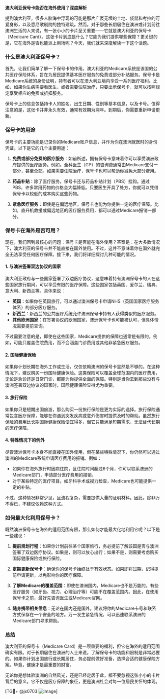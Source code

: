 **澳大利亚保号卡能否在海外使用？深度解析**

提到澳大利亚，很多人脑海中浮现的可能是那片广袤无垠的土地、袋鼠和考拉的可爱身影，以及悉尼歌剧院的独特建筑。然而，对于那些长期居住在澳洲或计划前往澳洲生活的人来说，有一张小小的卡片至关重要——它就是澳大利亚的保号卡（Medicare Card）。这张卡片到底是什么？它能为我们提供哪些保障？更关键的是，它在海外是否也能派上用场呢？今天，我们就来深度解读一下这个话题。

### 什么是澳大利亚保号卡？

首先，让我们简单了解一下保号卡的作用。澳大利亚的Medicare系统是该国的公共医疗保险体系，旨在为居民提供基本医疗服务的免费或部分补贴服务。保号卡是Medicare系统的身份证明，持有者可以在澳大利亚境内享受一系列医疗福利。比如，如果你生病需要看医生，或者需要住院治疗，只要出示保号卡，就可以按照规定享受相应的免费或折扣服务。

保号卡上的信息包括持卡人的姓名、出生日期、性别等基本信息，以及卡号。值得注意的是，这张卡并非永久有效，通常有效期为两年。到期后，你需要重新申请更新。

### 保号卡的用途

保号卡的主要功能是记录你的Medicare账户信息，并作为你在澳洲就医时的身份凭证。以下是它的几个主要用途：

1. **免费或部分免费的医疗服务**：如前所述，拥有保号卡意味着你可以享受澳洲政府提供的医疗服务。例如，全科医生（GP）的咨询费通常由Medicare支付一部分，甚至全部。如果需要住院治疗，保号卡也可以帮助你减免大部分费用。

2. **药品补贴**：除了医疗服务，保号卡还与药品补贴计划（PBS）挂钩。通过PBS，许多常用药物的价格会大幅降低。只要医生开具了处方，你就可以凭借保号卡以较低的成本购买这些药物。

3. **紧急医疗服务**：即使是在偏远地区，保号卡也能为你提供一定的医疗保障。比如，直升机救援或偏远地区的医疗服务费用，都可以通过Medicare报销一部分。

### 保号卡在海外是否可用？

现在，我们回到最核心的问题：保号卡是否能在海外使用？答案是：在大多数情况下，澳大利亚的保号卡并不能直接在国外使用。不过，这并不意味着你在国外就完全无法享受任何医疗保障。接下来，我们将详细探讨几种可能的情况。

#### 1. **与澳洲签署双边协议的国家**
澳大利亚政府与一些国家签署了双边医疗协议，这意味着持有澳洲保号卡的人在这些国家旅行期间，可以享受有限的医疗保障。这些国家包括英国、爱尔兰、瑞典、意大利、新西兰等。具体来说：

- **英国**：如果你在英国旅行，可以通过澳洲保号卡申请NHS（英国国家医疗服务体系）的部分医疗服务。
- **新西兰**：新西兰的公共医疗系统允许澳洲保号卡持有人获得类似的医疗服务。
- **其他欧洲国家**：在签署协议的欧洲国家，澳洲保号卡也可能被认可，但具体情况需要提前查询。

不过需要注意的是，即使在这些国家，Medicare提供的保障也通常是有限的。例如，可能只覆盖住院费用，而不会涵盖门诊费用或其他非紧急医疗服务。

#### 2. **国际健康保险**
如果你计划长期在海外工作或生活，仅仅依赖澳洲的保号卡显然是不够的。在这种情况下，建议购买一份国际健康保险。这类保险可以覆盖全球范围内的医疗费用，无论是急诊还是日常门诊，都能为你提供全面的保障。特别是当你去到那些没有与澳洲签署双边协议的国家时，国际健康保险显得尤为重要。

#### 3. **旅行保险**
如果你只是短期出国旅游，那么购买一份旅行保险是更为实际的选择。旅行保险通常包含医疗保障，能够在你遇到突发疾病或意外伤害时提供及时的帮助。虽然旅行保险的费用比长期国际健康保险便宜得多，但它只能满足短期需求，无法替代长期的医疗保障。

#### 4. **特殊情况下的例外**
尽管澳洲保号卡本身不能直接在国外使用，但在某些特殊情况下，你仍然可以通过澳洲的Medicare系统申请医疗费用的报销。例如：

- 如果你在海外旅行时因病住院，且住院时间超过6个月，你可以联系澳洲的Medicare部门，申请部分医疗费用的报销。
- 对于某些特定的医疗项目，如牙科手术或视力检查，Medicare也可能提供一定的补贴。

不过，这种情况非常少见，且流程复杂，需要提供大量的证明材料。因此，除非万不得已，不建议依赖这种方式。

### 如何最大化利用保号卡？

既然澳洲保号卡在海外的适用范围有限，那么如何才能最大化地利用它呢？以下是一些建议：

1. **提前规划行程**：如果你计划前往某个国家旅行，务必提前了解该国是否与澳洲签署了双边医疗协议。如果是，则可以放心出行；如果不是，则需要考虑购买国际健康保险或旅行保险。

2. **定期更新保号卡**：确保你的保号卡始终处于有效状态。如果即将过期，记得提前申请更新，以免影响你的医疗保障。

3. **了解Medicare的覆盖范围**：即使在澳洲国内，Medicare也不是万能的。有些医疗服务（如牙齿、视力、心理治疗等）可能不在覆盖范围内。因此，在使用保号卡之前，最好先咨询医生或Medicare官网。

4. **随身携带相关信息**：无论在国内还是国外，建议将你的Medicare卡号和联系方式保存在一个安全的地方。万一发生紧急情况，可以迅速联系澳洲的Medicare部门寻求帮助。

### 总结

澳大利亚的保号卡（Medicare Card）是一项重要的福利，但它在海外的适用范围确实有限。对于长期居住在澳洲的人士来说，了解保号卡的功能和限制是非常必要的。如果你计划出国旅行或长期居住，务必提前做好准备，选择合适的健康保险方案。毕竟，健康才是最重要的财富。

无论你是想体验澳洲的自然风光，还是已经定居于此，都不要忽视这张小小的卡片背后的意义。它不仅是医疗保障的象征，更是澳洲社会对每一位居民关怀的体现。

[TG💪+ @jx0703 ![Image](https://github.com/user-attachments/assets/dbca1d08-cadb-493c-b0ec-ad6f7a83f270)]